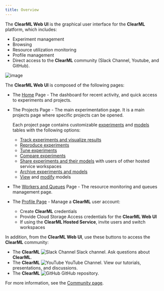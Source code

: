 ```yaml
---
title: Overview
---
```


The **ClearML Web UI** is the graphical user interface for the **ClearML** platform, which includes:
* Experiment management
* Browsing
* Resource utilization monitoring
* Profile management
* Direct access to the **ClearML** community (Slack Channel, Youtube, and GitHub).

![image](../img/webapp_screenshots.gif)


The **ClearML Web UI** is composed of the following pages:
* The [Home](webapp_home.md) Page - The dashboard for recent activity, and quick access to experiments and projects.
* The Projects Page - The main experimentation page. It is a main projects page where specific projects can be opened.

  Each project page contains customizable [experiments](webapp_exp_table.md) and [models](webapp_model_table.md) tables
  with the following options:
    * [Track experiments and visualize results](webapp_exp_track_visual.md)
    * [Reproduce experiments](webapp_exp_reproducing.md)
    * [Tune experiments](webapp_exp_tuning.md)
    * [Compare experiments](webapp_exp_comparing.md)
    * [Share experiments and their models](webapp_exp_sharing.md) with users of other hosted service workspaces
    * [Archive experiments and models](webapp_archiving.md)
    * [View](webapp_model_viewing.md) and [modify](webapp_model_modifying.md) models

* The [Workers and Queues](webapp_workers_queues.md) Page - The resource monitoring and queues management page.
* The [Profile Page](webapp_profile.md) - Manage a **ClearML** user account:
  * Create **ClearML** credentials
  * Provide Cloud Storage Access credentials for the **ClearML Web UI**
  * If using the **ClearML Hosted Service**, invite users and switch workspaces

In addition, from the **ClearML Web UI**, use these buttons to access the **ClearML** community:

* The **ClearML** <img src="/docs/latest/icons/ico-slack-c.svg" alt="Slack Channel" className="icon size-md" /> Slack channel. Ask questions about **ClearML**.
* The **ClearML** <img src="/docs/latest/icons/ico-youtube.svg" alt="YouTube" className="icon size-md" /> YouTube Channel. View our tutorials, presentations, and discussions.
* The **ClearML** <img src="/docs/latest/icons/ico-github.svg" alt="GitHub" className="icon size-md" /> GitHub repository.



For more information, see the [Community page](../community.md).
